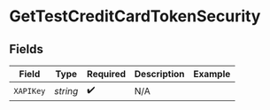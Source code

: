 # GetTestCreditCardTokenSecurity


## Fields

| Field              | Type               | Required           | Description        | Example            |
| ------------------ | ------------------ | ------------------ | ------------------ | ------------------ |
| `XAPIKey`          | *string*           | :heavy_check_mark: | N/A                |                    |